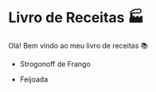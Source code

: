 # Livro de Receitas :factory:



Olá! Bem vindo ao meu livro de receitas :books:

- Strogonoff de Frango

- Feijoada
